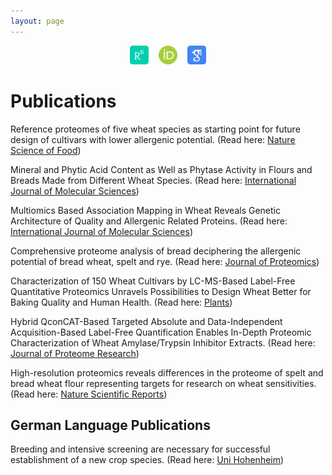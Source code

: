 ```yaml
---
layout: page
---
```


<div align="center">
<a href="https://www.researchgate.net/profile/Muhammad_Afzal118" target="_blank"><img src="/assets/img/researchgate_icon_130843.png" title="Research Gate" alt="Research Gate" height="30"></a> &nbsp;&nbsp; 
<a href="https://orcid.org/0000-0002-1020-4133" target="_blank"><img src="/assets/img/orcid_icon_130865.png" title="ORCID" alt="ORCID" height="30"></a> &nbsp;&nbsp; 
<a href="https://scholar.google.com/citations?user=LiKNUFkAAAAJ&hl=en" target="_blank"><img src="/assets/img/google_scholar_icon_130918.png" title="Google Scholar" alt="Google Scholar" height="30"></a> 
</div>

# Publications

Reference proteomes of five wheat species as starting point for future design of cultivars with lower allergenic potential.
(Read here: [Nature Science of Food](https://www.nature.com/articles/s41538-023-00188-0))

Mineral and Phytic Acid Content as Well as Phytase Activity in Flours and Breads Made from Different Wheat Species.
(Read here: [International Journal of Molecular Sciences](https://www.mdpi.com/1422-0067/24/3/2770))

Multiomics Based Association Mapping in Wheat Reveals Genetic Architecture of Quality and Allergenic Related Proteins.
(Read here: [International Journal of Molecular Sciences](https://doi.org/10.3390/ijms24021485))

Comprehensive proteome analysis of bread deciphering the allergenic potential of bread wheat, spelt and rye.
(Read here: [Journal of Proteomics](https://doi.org/10.1016/j.jprot.2021.104318))

Characterization of 150 Wheat Cultivars by LC-MS-Based Label-Free Quantitative Proteomics Unravels Possibilities to Design Wheat Better for Baking Quality and Human Health.
(Read here: [Plants](https://doi.org/10.3390/plants10030424))

Hybrid QconCAT-Based Targeted Absolute and Data-Independent Acquisition-Based Label-Free Quantification Enables In-Depth Proteomic Characterization of Wheat Amylase/Trypsin Inhibitor Extracts.
(Read here: [Journal of Proteome Research](https://doi.org/10.1021/acs.jproteome.0c00752))

High-resolution proteomics reveals differences in the proteome of spelt and bread wheat flour representing targets for research on wheat sensitivities.
(Read here: [Nature Scientific Reports](https://doi.org/10.1038/s41598-020-71712-5))

## German Language Publications

Breeding and intensive screening are necessary for successful establishment of a new crop species.
(Read here: [Uni Hohenheim](https://weizen.uni-hohenheim.de/fileadmin/einrichtungen/lsa-weizen/Bilder/Longin/Emmer_MLR_Agro.pdf))
